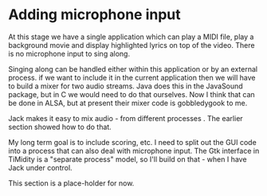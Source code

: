 #  Adding microphone input 

At this stage we have a single application which can play a MIDI file,
      play a background movie and display highlighted lyrics on top of
      the video. There is no microphone input to sing along.

Singing along can be handled either within this application or by an
      external process. if we want to include it in the current application
      then we will have to build a mixer for two audio streams. 
      Java does this in the JavaSound package, but in C we would need to
      do that ourselves. Now I think that can be done in ALSA, but at present
      their mixer code is gobbledygook to me.

Jack makes it easy to mix audio - from different
processes
.
      The earlier section showed how to do that.

My long term goal is to include scoring, etc. I need to split out the
      GUI code into a process that can also deal with microphone input.
      The Gtk interface in TiMidity is a "separate process" model,
      so I'll build on that - when I have Jack under control.


This section is a place-holder for now.


